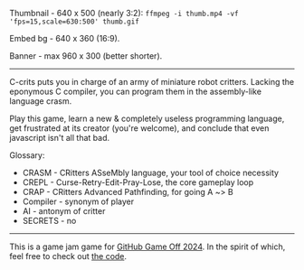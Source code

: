 Thumbnail - 640 x 500 (nearly 3:2): `ffmpeg -i thumb.mp4 -vf 'fps=15,scale=630:500' thumb.gif`

Embed bg - 640 x 360 (16:9).

Banner - max 960 x 300 (better shorter).

---

C-crits puts you in charge of an army of miniature robot critters. Lacking the eponymous C compiler, you can program them in the assembly-like language crasm.

Play this game, learn a new & completely useless programming language, get frustrated at its creator (you're welcome), and conclude that even javascript isn't all that bad.

Glossary:

- CRASM - CRitters ASseMbly language, your tool of choice necessity
- CREPL - Curse-Retry-Edit-Pray-Lose, the core gameplay loop
- CRAP - CRitters Advanced Pathfinding, for going A ~> B
- Compiler - synonym of player
- AI - antonym of critter
- SECRETS - no

---

This is a game jam game for [GitHub Game Off 2024](https://itch.io/jam/game-off-2024). In the spirit of which, feel free to check out [the code](https://github.com/DouglasOrr/C-crits).
